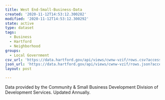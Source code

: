 ```yaml
---
title: West End-Small-Business-Data
created: '2020-11-12T14:53:12.300282'
modified: '2020-11-12T14:53:12.300292'
state: active
type: dataset
tags:
  - Business
  - Hartford
  - Neighborhood
groups:
  - Local Government
csv_url: 'https://data.hartford.gov/api/views/cwnw-vzif/rows.csv?accessType=DOWNLOAD'
json_url: 'https://data.hartford.gov/api/views/cwnw-vzif/rows.json?accessType=DOWNLOAD'
layout: post

---
```

Data provided by the Community & Small Business Development Division of Development Services.  Updated Annually.

